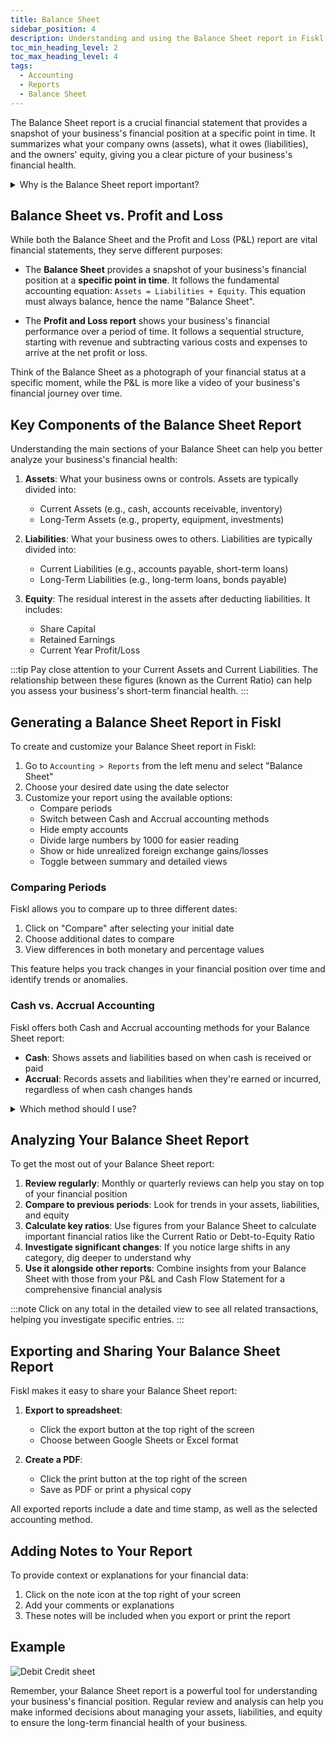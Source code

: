 ```yaml
---
title: Balance Sheet
sidebar_position: 4
description: Understanding and using the Balance Sheet report in Fiskl
toc_min_heading_level: 2
toc_max_heading_level: 4
tags:
  - Accounting
  - Reports
  - Balance Sheet
---
```


The Balance Sheet report is a crucial financial statement that provides a snapshot of your business's financial position at a specific point in time. It summarizes what your company owns (assets), what it owes (liabilities), and the owners' equity, giving you a clear picture of your business's financial health.

<details>
<summary>Why is the Balance Sheet report important?</summary>

The Balance Sheet report is essential because it:
- Shows your business's financial position at a glance
- Helps assess your company's liquidity and solvency
- Is required for tax filing and loan applications
- Provides insights for strategic business decisions
</details>

## Balance Sheet vs. Profit and Loss

While both the Balance Sheet and the Profit and Loss (P&L) report are vital financial statements, they serve different purposes:

- The **Balance Sheet** provides a snapshot of your business's financial position at a **specific point in time**. It follows the fundamental accounting equation: `Assets = Liabilities + Equity`. This equation must always balance, hence the name "Balance Sheet".

- The **Profit and Loss report** shows your business's financial performance over a period of time. It follows a sequential structure, starting with revenue and subtracting various costs and expenses to arrive at the net profit or loss.

Think of the Balance Sheet as a photograph of your financial status at a specific moment, while the P&L is more like a video of your business's financial journey over time.

## Key Components of the Balance Sheet Report

Understanding the main sections of your Balance Sheet can help you better analyze your business's financial health:

1. **Assets**: What your business owns or controls. Assets are typically divided into:
   - Current Assets (e.g., cash, accounts receivable, inventory)
   - Long-Term Assets (e.g., property, equipment, investments)

2. **Liabilities**: What your business owes to others. Liabilities are typically divided into:
   - Current Liabilities (e.g., accounts payable, short-term loans)
   - Long-Term Liabilities (e.g., long-term loans, bonds payable)

3. **Equity**: The residual interest in the assets after deducting liabilities. It includes:
   - Share Capital
   - Retained Earnings
   - Current Year Profit/Loss

:::tip
Pay close attention to your Current Assets and Current Liabilities. The relationship between these figures (known as the Current Ratio) can help you assess your business's short-term financial health.
:::

## Generating a Balance Sheet Report in Fiskl

To create and customize your Balance Sheet report in Fiskl:

1. Go to `Accounting > Reports` from the left menu and select "Balance Sheet"
2. Choose your desired date using the date selector
3. Customize your report using the available options:
   - Compare periods
   - Switch between Cash and Accrual accounting methods
   - Hide empty accounts
   - Divide large numbers by 1000 for easier reading
   - Show or hide unrealized foreign exchange gains/losses
   - Toggle between summary and detailed views

### Comparing Periods

Fiskl allows you to compare up to three different dates:

1. Click on "Compare" after selecting your initial date
2. Choose additional dates to compare
3. View differences in both monetary and percentage values

This feature helps you track changes in your financial position over time and identify trends or anomalies.

### Cash vs. Accrual Accounting

Fiskl offers both Cash and Accrual accounting methods for your Balance Sheet report:

- **Cash**: Shows assets and liabilities based on when cash is received or paid
- **Accrual**: Records assets and liabilities when they're earned or incurred, regardless of when cash changes hands

<details>
<summary>Which method should I use?</summary>

Learn more about the differences between [Cash vs Accrual accounting](../cash-vs-accrual) and how you can easily switch between them in Fiskl.
 
</details>

## Analyzing Your Balance Sheet Report

To get the most out of your Balance Sheet report:

1. **Review regularly**: Monthly or quarterly reviews can help you stay on top of your financial position
2. **Compare to previous periods**: Look for trends in your assets, liabilities, and equity
3. **Calculate key ratios**: Use figures from your Balance Sheet to calculate important financial ratios like the Current Ratio or Debt-to-Equity Ratio
4. **Investigate significant changes**: If you notice large shifts in any category, dig deeper to understand why
5. **Use it alongside other reports**: Combine insights from your Balance Sheet with those from your P&L and Cash Flow Statement for a comprehensive financial analysis

:::note
Click on any total in the detailed view to see all related transactions, helping you investigate specific entries.
:::

## Exporting and Sharing Your Balance Sheet Report

Fiskl makes it easy to share your Balance Sheet report:

1. **Export to spreadsheet**: 
   - Click the export button at the top right of the screen
   - Choose between Google Sheets or Excel format

2. **Create a PDF**:
   - Click the print button at the top right of the screen
   - Save as PDF or print a physical copy

All exported reports include a date and time stamp, as well as the selected accounting method.

## Adding Notes to Your Report

To provide context or explanations for your financial data:

1. Click on the note icon at the top right of your screen
2. Add your comments or explanations
3. These notes will be included when you export or print the report

## Example

![Debit Credit sheet](/img/acounting/balance-sheet-sample.png)


Remember, your Balance Sheet report is a powerful tool for understanding your business's financial position. Regular review and analysis can help you make informed decisions about managing your assets, liabilities, and equity to ensure the long-term financial health of your business.